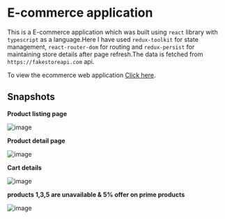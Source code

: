 # E-commerce application 

This is a E-commerce application which was built using `react` library with `typescript` as a language.Here I have used `redux-toolkit` for state management, `react-router-dom` for routing and `redux-persist` for maintaining store details after page refresh.The data is fetched from `https://fakestoreapi.com` api.

To view the ecommerce web application [Click here](https://deekshithtr.github.io/ekart/).


## Snapshots

**Product listing page**

![image](https://user-images.githubusercontent.com/32680189/203946667-d4864c6a-6a5f-4e07-be7b-a27436a35d39.png)

**Product detail page**

![image](https://user-images.githubusercontent.com/32680189/203947186-4d4e1dc3-a01e-4a3b-bbb8-39cc6d979416.png)

**Cart details**

![image](https://user-images.githubusercontent.com/32680189/203947213-b00da477-6b4e-42b0-ab48-39eaf4758769.png)

**products 1,3,5 are unavailable & 5% offer on prime products**

![image](https://user-images.githubusercontent.com/32680189/203947219-0222bcaa-409d-4512-adcb-9e87d5e8d2c4.png)

